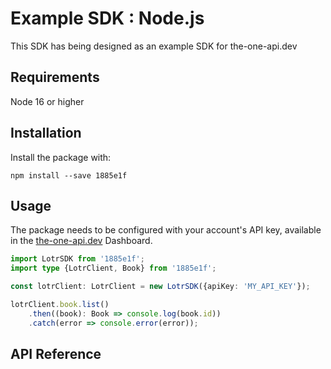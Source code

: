 # Example SDK : Node.js

This SDK has being designed as an example SDK for the-one-api.dev

## Requirements

Node 16 or higher

## Installation

Install the package with:

```
npm install --save 1885e1f 
```

## Usage

The package needs to be configured with your account's API key, available in the [the-one-api.dev](https://the-one-api.dev) Dashboard.

```ts
import LotrSDK from '1885e1f';
import type {LotrClient, Book} from '1885e1f';

const lotrClient: LotrClient = new LotrSDK({apiKey: 'MY_API_KEY'});

lotrClient.book.list()
    .then((book): Book => console.log(book.id))
    .catch(error => console.error(error));
```

## API Reference


